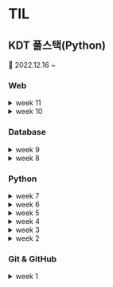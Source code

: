 # TIL

## KDT 풀스택(Python)

📆 2022.12.16 ~

### Web

<details markdown="1">
    <summary>week 11</summary>

23.03.06 ~ 03.12 [week11](/week11/)

99 - UX & UI\
09 - Grid system for Responsive web\
08 - Fundamentals of Grid system\
07 - Fundamentals of Bootstrap

</details>

<details markdown="1">
    <summary>week 10</summary>

23.02.27 ~ 03.05 [week10](/week10/)

웹 프로젝트 02 - 플렉스 레이아웃
[click](/week10/03.03/%EC%9B%B9%20%ED%94%84%EB%A1%9C%EC%A0%9D%ED%8A%B8%2002%20-%20%ED%94%8C%EB%A0%89%EC%8A%A4%20%EB%A0%88%EC%9D%B4%EC%95%84%EC%9B%83/)

06 - Semantic Web\
05 - Flexible box for CSS layout\
04 - Floating for CSS layout\
03 - Positioning for CSS layout

</details>

### Database

<details markdown="1">
    <summary>week 9</summary>
    
 23.02.20 ~ 02.26 [week9](/week9/)

웹 프로젝트 01 - 프로필 카드 [click](/week9/02.24/HTMLproject/)

02 - CSS Box model\
01 - HTML, CSS 기초

09 Advanced 01, 02

</details>

<details markdown="1">
    <summary>week 8</summary>
    
 23.02.13 ~ 02.19 [week8 Folder](/week8/)

08 Nested queries\
07 Multitable queries\
06 Modifyingdata\
05 Managing Tables\
04 Grouping data\
03 Filtering data

</details>

### Python

<details markdown="1">
    <summary>week 7</summary>

23.02.06 ~ 02.12 [week7](/week7/)

02 Sorting data\
01 Querying data

- 관계형 데이터베이스
- 데이터베이스 기초

11 구현\
12 [DFS](/week7/DFS.md)

</details>

<details markdown="1">
    <summary>week 6</summary>

23.01.30 ~ 02.05

09 [그래프](/week6/graph.md)\
08 [완전탐색](/week6/Brute-force.py)

07 이차원 리스트

</details>

<details markdown="1">
    <summary>week 5</summary>

23.01.26 ~ 27

06 힙, 셋 (Heap, Set)\
05 스택, 큐 (Stack, Queue)

</details>

<details markdown="1">
    <summary>week 4</summary>

23.01.16 ~ 20

04 딕셔너리, 해시 (Dictionary)\
03 문자열(String)\
02 시간복잡도, 빅오 표기법(Big-O)

02 기본입출력\
01 코딩테스트

</details>

<details markdown="1">
    <summary>week 3 </summary>

23.01.09 ~ 13

- [메서드(methods)](/TIL/week3/Day11/)
- [사용자 정의 함수(definition)](/TIL/week3/Day12/), 범위(Scope)
- [사용자 정의 클래스(class)](/TIL/week3/Day13/), 인스턴스(instance)
- 파이썬 응용 심화, [모의 코딩테스트(SWEA)](https://github.com/doll2gom/EXAM-01)
- [프로젝트 과제](https://github.com/doll2gom/PJT-02)

</details>

<details markdown="1">
    <summary>week 2</summary>

23.01.02 ~ 06

- [python\_기초(basic)](/TIL/week2/python/python_basic.md)
- python\_제어문(control statement)
- 함수(function), if, [for](/TIL/week2/for/)
- 딕셔너리(dictionary), 모듈(module), 예외처리(error)
- json
- [실습 프로젝트](https://github.com/doll2gom/PJT-01)

</details>

### Git & GitHub

<details markdown="1">
    <summary>week 1</summary>

22.12.26 ~ 28

- [Git\_기초(basic)](/TIL/week1/Git/)
- [GitHub](/TIL/week1/Git_GitHub/)
- [branch](/TIL/week1/branch)
- [pull request](https://github.com/doll2gom/2nd-start)
- 특강01

</details>
